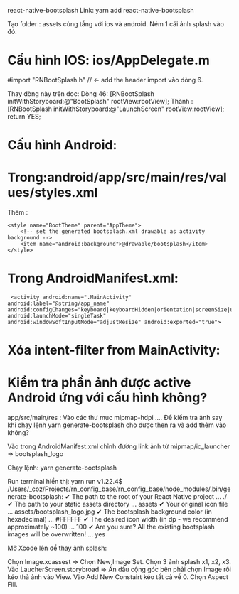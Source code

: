react-native-bootsplash
Link: yarn add react-native-bootsplash

Tạo folder : assets cùng tầng với ios và android.
Ném 1 cái ảnh splash vào đó.

# Cấu hình IOS: ios/AppDelegate.m

#import "RNBootSplash.h" // <- add the header import vào dòng 6.

Thay dòng này trên doc: Dòng 46:
[RNBootSplash initWithStoryboard:@"BootSplash" rootView:rootView];
Thành :
[RNBootSplash initWithStoryboard:@"LaunchScreen" rootView:rootView];
return YES;

# Cấu hình Android:

# Trong:android/app/src/main/res/values/styles.xml

Thêm :

  <!-- Thêm dòng này để cấu hình ảnh splash -->

    <style name="BootTheme" parent="AppTheme">
        <!-- set the generated bootsplash.xml drawable as activity background -->
        <item name="android:background">@drawable/bootsplash</item>
    </style>

# Trong AndroidManifest.xml:

 <!-- set android:launchMode="singleTask" android:windowSoftInputMode="adjustResize" android:exported="true" -->

     <activity android:name=".MainActivity" android:label="@string/app_name" android:configChanges="keyboard|keyboardHidden|orientation|screenSize|uiMode" android:launchMode="singleTask" android:windowSoftInputMode="adjustResize" android:exported="true">

# Xóa intent-filter from MainActivity:

<manifest xmlns:android="http://schemas.android.com/apk/res/android" package="com.rn_base">
  <uses-permission android:name="android.permission.INTERNET" />
  <application android:name=".MainApplication" android:label="@string/app_name" android:icon="@mipmap/ic_launcher" android:roundIcon="@mipmap/ic_launcher_round" android:allowBackup="false" android:theme="@style/AppTheme">
   <!-- ⚠️ Thêm android:exported="true" -->
    <activity android:name=".MainActivity" android:label="@string/app_name" android:configChanges="keyboard|keyboardHidden|orientation|screenSize|uiMode" android:launchMode="singleTask" android:windowSoftInputMode="adjustResize" android:exported="true">
      <!-- Xóa intent-filter trong này đi -->
    </activity>
    <!-- Thêm đoạn này vào để cấu hình ảnh splash  -->
    <activity android:name="com.zoontek.rnbootsplash.RNBootSplashActivity" android:theme="@style/BootTheme" android:launchMode="singleTask">
      <intent-filter>
        <action android:name="android.intent.action.MAIN" />
        <category android:name="android.intent.category.LAUNCHER" />
      </intent-filter>
    </activity>
    <!-- … -->
    <activity android:name="com.facebook.react.devsupport.DevSettingsActivity" />
  </application>
</manifest>

# Kiểm tra phần ảnh được active Android ứng với cấu hình không?

app/src/main/res : Vào các thư mục mipmap-hdpi .... Để kiểm tra ảnh say khi chạy lệnh yarn generate-bootsplash cho được then ra và add thêm vào không?

Vào trong AndroidManifest.xml chỉnh đường link ảnh từ mipmap/ic_launcher => bootsplash_logo
<application android:name=".MainApplication" android:label="@string/app_name" android:icon="@mipmap/bootsplash_logo" android:roundIcon="@mipmap/ic_launcher_round" android:allowBackup="false" android:theme="@style/AppTheme">

Chạy lệnh:
yarn generate-bootsplash

Run terminal hiển thị: yarn run v1.22.4\$ /Users/\_coz/Projects/rn_config_base/rn_config_base/node_modules/.bin/generate-bootsplash:
✔ The path to the root of your React Native project … ./
✔ The path to your static assets directory … assets
✔ Your original icon file … assets/bootsplash_logo.jpg
✔ The bootsplash background color (in hexadecimal) … #FFFFFF
✔ The desired icon width (in dp - we recommend approximately ~100) … 100
✔ Are you sure? All the existing bootsplash images will be overwritten! … yes

Mở Xcode lên để thay ảnh splash:

Chọn Image.xcassest => Chọn New Image Set.
Chọn 3 ảnh splash x1, x2, x3.
Vào LaucherScreen.storybroad => Ấn dấu cộng góc bên phải chọn Image rồi kéo thả ảnh vào View.
Vào Add New Constairt kéo tất cả về 0. Chọn Aspect Fill.
